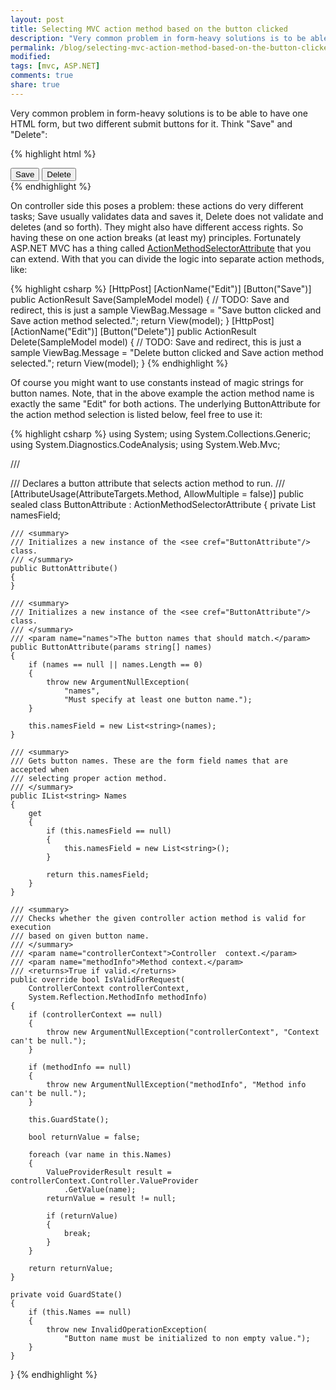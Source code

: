 ```yaml
---
layout: post
title: Selecting MVC action method based on the button clicked
description: "Very common problem in form-heavy solutions is to be able to have one HTML form, but two different submit buttons for it. Learn the MVC way to do solve this."
permalink: /blog/selecting-mvc-action-method-based-on-the-button-clicked
modified: 
tags: [mvc, ASP.NET]
comments: true
share: true
---
```


Very common problem in form-heavy solutions is to be able to have one HTML form, but two different submit buttons for it. Think "Save" and "Delete":

{% highlight html %}
<div id="buttons">
    <button name="Save">Save</button>
    <button name="Delete">Delete</button>
</div>
{% endhighlight %}

On controller side this poses a problem: these actions do very different tasks; Save usually validates data and saves it, Delete does not validate and deletes (and so forth). They might also have different access rights. So having these on one action breaks (at least my) principles. Fortunately ASP.NET MVC has a thing called [ActionMethodSelectorAttribute](http://msdn.microsoft.com/en-us/library/system.web.mvc.actionmethodselectorattribute.aspx) that you can extend. With that you can divide the logic into separate action methods, like:

{% highlight csharp %}
[HttpPost]
[ActionName("Edit")]
[Button("Save")]
public ActionResult Save(SampleModel model)
{
    // TODO: Save and redirect, this is just a sample
    ViewBag.Message = "Save button clicked and Save action method selected.";
    return View(model);
}
[HttpPost]
[ActionName("Edit")]
[Button("Delete")]
public ActionResult Delete(SampleModel model)
{
    // TODO: Save and redirect, this is just a sample
    ViewBag.Message = "Delete button clicked and Save action method selected.";
    return View(model);
}
{% endhighlight %}

Of course you might want to use constants instead of magic strings for button names. Note, that in the above example the action method name is exactly the same "Edit" for both actions. The underlying ButtonAttribute for the action method selection is listed below, feel free to use it: 

{% highlight csharp %}
using System;
using System.Collections.Generic;
using System.Diagnostics.CodeAnalysis;
using System.Web.Mvc;

/// <summary>
/// Declares a button attribute that selects action method to run. 
/// </summary>
[AttributeUsage(AttributeTargets.Method, AllowMultiple = false)]
public sealed class ButtonAttribute : ActionMethodSelectorAttribute
{
    private List<string> namesField;

    /// <summary>
    /// Initializes a new instance of the <see cref="ButtonAttribute"/> class.
    /// </summary>
    public ButtonAttribute()
    {
    }

    /// <summary>
    /// Initializes a new instance of the <see cref="ButtonAttribute"/> class.
    /// </summary>
    /// <param name="names">The button names that should match.</param>
    public ButtonAttribute(params string[] names)
    {
        if (names == null || names.Length == 0)
        {
            throw new ArgumentNullException(
                "names", 
                "Must specify at least one button name.");
        }

        this.namesField = new List<string>(names);
    }

    /// <summary>
    /// Gets button names. These are the form field names that are accepted when
    /// selecting proper action method.
    /// </summary>
    public IList<string> Names
    {
        get
        {
            if (this.namesField == null)
            {
                this.namesField = new List<string>();
            }

            return this.namesField;
        }
    }

    /// <summary>
    /// Checks whether the given controller action method is valid for execution 
    /// based on given button name.
    /// </summary>
    /// <param name="controllerContext">Controller  context.</param>
    /// <param name="methodInfo">Method context.</param>
    /// <returns>True if valid.</returns>
    public override bool IsValidForRequest(
        ControllerContext controllerContext, 
        System.Reflection.MethodInfo methodInfo)
    {
        if (controllerContext == null)
        {
            throw new ArgumentNullException("controllerContext", "Context can't be null.");
        }

        if (methodInfo == null)
        {
            throw new ArgumentNullException("methodInfo", "Method info can't be null.");
        }

        this.GuardState();

        bool returnValue = false;

        foreach (var name in this.Names)
        {
            ValueProviderResult result = controllerContext.Controller.ValueProvider
                .GetValue(name);
            returnValue = result != null;

            if (returnValue)
            {
                break;
            }
        }

        return returnValue;
    }

    private void GuardState()
    {
        if (this.Names == null)
        {
            throw new InvalidOperationException(
                "Button name must be initialized to non empty value.");
        }
    }
}
{% endhighlight %}